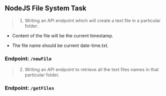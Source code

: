 ## NodeJS File System Task

> 1. Writing an API endpoint which will create a text file in a particular folder.

- Content of the file will be the current timestamp.

- The file name should be current date-time.txt.

### Endpoint: `/newFile`


> 2. Writing an API endpoint to retrieve all the text files names in that particular folder.

### Endpoint: `/getFiles`